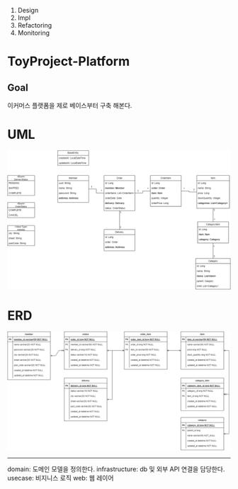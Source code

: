 1. Design
2. Impl
3. Refactoring
4. Monitoring

# ToyProject-Platform
## Goal
이커머스 플랫폼을 제로 베이스부터 구축 해본다. 


# UML
![ToyProject_UML.png](img%2FToyProject_UML.png)
# ERD
![ToyProject_ERD.png](img%2FToyProject_ERD.png)



---
domain: 도메인 모델을 정의한다.
infrastructure: db 및 외부 API 연결을 담당한다.
usecase: 비지니스 로직
web: 웹 레이어